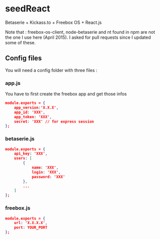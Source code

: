 # seedReact

Betaserie + Kickass.to + Freebox OS + React.js

Note that : freebox-os-client, node-betaserie and nt found in npm are not the one I use here (April 2015).
I asked for pull requests since I updated some of these.

## Config files

You will need a config folder with three files :

### app.js

You have to first create the freebox app and get those infos

```json
module.exports = {
	app_version:'X.X.X',
    app_id: 'XXX',
    app_token: 'XXX',
    secret: 'XXX' // for express session
};
```

### betaserie.js

```json
module.exports = {
    api_key: 'XXX',
    users: [
    	{
    		name: 'XXX',
    		login: 'XXX',
    		password: 'XXX'
    	},
    	...
    ]
};
```

### freebox.js

```json
module.exports = {
    url: 'X.X.X.X',
    port: YOUR_PORT
};
```
